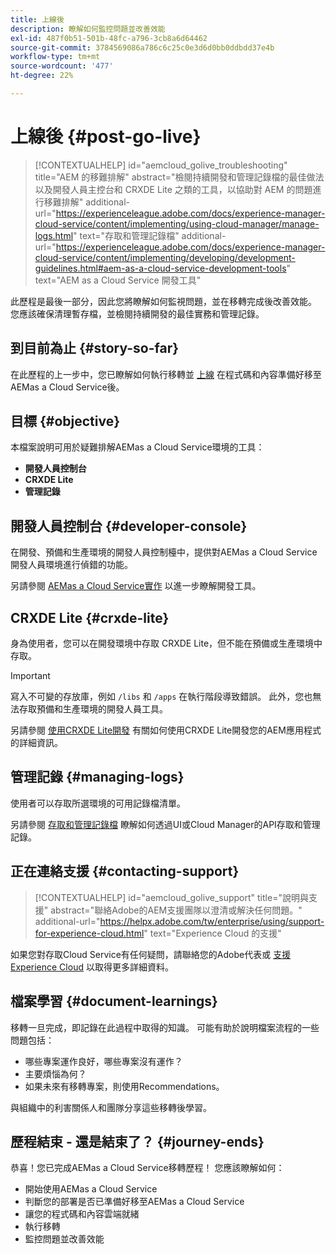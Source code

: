```yaml
---
title: 上線後
description: 瞭解如何監控問題並改善效能
exl-id: 487f0b51-501b-48fc-a796-3cb8a6d64462
source-git-commit: 3784569086a786c6c25c0e3d6d0bb0ddbdd37e4b
workflow-type: tm+mt
source-wordcount: '477'
ht-degree: 22%

---
```


# 上線後 {#post-go-live}

>[!CONTEXTUALHELP]
>id="aemcloud_golive_troubleshooting"
>title="AEM 的移難排解"
>abstract="檢閱持續開發和管理記錄檔的最佳做法以及開發人員主控台和 CRXDE Lite 之類的工具，以協助對 AEM 的問題進行移難排解"
>additional-url="https://experienceleague.adobe.com/docs/experience-manager-cloud-service/content/implementing/using-cloud-manager/manage-logs.html" text="存取和管理記錄檔"
>additional-url="https://experienceleague.adobe.com/docs/experience-manager-cloud-service/content/implementing/developing/development-guidelines.html#aem-as-a-cloud-service-development-tools" text="AEM as a Cloud Service 開發工具"

此歷程是最後一部分，因此您將瞭解如何監視問題，並在移轉完成後改善效能。 您應該確保清理暫存檔，並檢閱持續開發的最佳實務和管理記錄。

## 到目前為止 {#story-so-far}

在此歷程的上一步中，您已瞭解如何執行移轉並 [上線](/help/journey-migration/go-live.md) 在程式碼和內容準備好移至AEMas a Cloud Service後。

## 目標 {#objective}

本檔案說明可用於疑難排解AEMas a Cloud Service環境的工具：

* **開發人員控制台**
* **CRXDE Lite**
* **管理記錄**

## 開發人員控制台 {#developer-console}

在開發、預備和生產環境的開發人員控制檯中，提供對AEMas a Cloud Service開發人員環境進行偵錯的功能。

另請參閱 [AEMas a Cloud Service實作](/help/implementing/developing/introduction/development-guidelines.md#aem-as-a-cloud-service-development-tools) 以進一步瞭解開發工具。

## CRXDE Lite {#crxde-lite}

身為使用者，您可以在開發環境中存取 CRXDE Lite，但不能在預備或生產環境中存取。

>[!IMPORTANT]
>寫入不可變的存放庫，例如 `/libs` 和 `/apps` 在執行階段導致錯誤。 此外，您也無法存取預備和生產環境的開發人員工具。

另請參閱 [使用CRXDE Lite開發](/help/implementing/developing/tools/crxde.md) 有關如何使用CRXDE Lite開發您的AEM應用程式的詳細資訊。

## 管理記錄 {#managing-logs}

使用者可以存取所選環境的可用記錄檔清單。

另請參閱 [存取和管理記錄檔](/help/implementing/cloud-manager/manage-logs.md) 瞭解如何透過UI或Cloud Manager的API存取和管理記錄。

## 正在連絡支援 {#contacting-support}

>[!CONTEXTUALHELP]
>id="aemcloud_golive_support"
>title="說明與支援"
>abstract="聯絡Adobe的AEM支援團隊以澄清或解決任何問題。"
>additional-url="https://helpx.adobe.com/tw/enterprise/using/support-for-experience-cloud.html" text="Experience Cloud 的支援"

如果您對存取Cloud Service有任何疑問，請聯絡您的Adobe代表或 [支援Experience Cloud](https://helpx.adobe.com/tw/enterprise/using/support-for-experience-cloud.html) 以取得更多詳細資料。

## 檔案學習 {#document-learnings}

移轉一旦完成，即記錄在此過程中取得的知識。 可能有助於說明檔案流程的一些問題包括：

* 哪些專案運作良好，哪些專案沒有運作？
* 主要煩惱為何？
* 如果未來有移轉專案，則使用Recommendations。

與組織中的利害關係人和團隊分享這些移轉後學習。

## 歷程結束 - 還是結束了？ {#journey-ends}

恭喜！您已完成AEMas a Cloud Service移轉歷程！ 您應該瞭解如何：

* 開始使用AEMas a Cloud Service
* 判斷您的部署是否已準備好移至AEMas a Cloud Service
* 讓您的程式碼和內容雲端就緒
* 執行移轉
* 監控問題並改善效能
